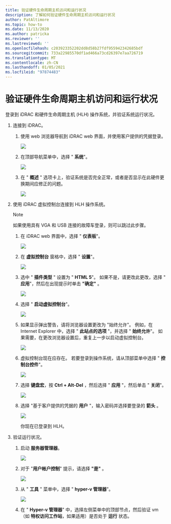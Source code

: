 ```yaml
---
title: 验证硬件生命周期主机访问和运行状况
description: 了解如何验证硬件生命周期主机访问和运行状况
author: PatAltimore
ms.topic: how-to
ms.date: 11/13/2020
ms.author: patricka
ms.reviewer: ''
ms.lastreviewed: ''
ms.openlocfilehash: c203923352202dd8d58b27fdf955942342685bdf
ms.sourcegitcommit: 733a22985570df1ad466a73cd26397e7aa726719
ms.translationtype: MT
ms.contentlocale: zh-CN
ms.lasthandoff: 01/05/2021
ms.locfileid: "97874483"
---
```

# <a name="verifying-hardware-lifecycle-host-access-and-health"></a>验证硬件生命周期主机访问和运行状况

登录到 iDRAC 和硬件生命周期主机 (HLH) 操作系统，并验证系统运行状况。

1.  连接到 iDRAC。

    1.  使用 web 浏览器导航到 iDRAC web 界面，并使用客户提供的凭据登录。

        ![](media/image-3.png) 
    
    1.  在顶部导航菜单中，选择 " **系统**"。

        ![](media/image-4.png)
        
    1.  在 " **概述** " 选项卡上，验证系统是否完全正常，或者是否显示在此硬件更换期间应修正的问题。
    
        ![](media/image-5.png)
    
2.  使用 iDRAC 虚拟控制台连接到 HLH 操作系统。

    > [!NOTE]
    > 如果使用具有 VGA 和 USB 连接的故障车登录，则可以跳过此步骤。
    
    1.  在 iDRAC web 界面中，选择 " **仪表板**"。

        ![](media/image-6.png)
    
    1.  在 **虚拟控制台** 窗格中，选择 " **设置**"。
    
        ![](media/image-7.png)
        
    1.  选中 " **插件类型** " 设置为 " **HTML 5**"。 如果不是，请更改此更改，选择 " **应用**"，然后在出现提示时单击 **"确定"** 。
    
        ![](media/image-8.png)
        
    1.  选择 " **启动虚拟控制台**"。

        ![](media/image-9.png)
    
    1.  如果显示弹出警告，请将浏览器设置更改为 "始终允许"。 例如，在 Internet Explorer 中，选择 " **此站点的选项** "，并选择 " **始终允许**"。 如果需要，在更改浏览器设置后，重复上一步以启动虚拟控制台。
    
        ![](media/image-10.png)
        
    1.  虚拟控制台现在应存在。 若要登录到操作系统，请从顶部菜单中选择 " **控制台控件**"。
    
        ![](media/image-11.png)
        
    1.  选择 **键盘宏**，按 **Ctrl + Alt-Del** ，然后选择 " **应用** "，然后单击 " **关闭**"。
    
        ![](media/image-12.png)
        
    1.  选择 "基于客户提供的凭据的 **用户** "，输入密码并选择要登录的 **箭头** 。
    
        ![](media/image-13.png)
        
        你现在已登录到 HLH。
        
3.  验证运行状况。

    1.  启动 **服务器管理器**。

        ![](media/image-14.png)
        
    1.  对于 "**用户帐户控制**" 提示，请选择 **"是"** 。
    
        ![](media/image-15.png)
        
    1.  从 " **工具** " 菜单中，选择 " **hyper-v 管理器**"。
    
        ![](media/image-16.png)
        
    1.  在 " **Hyper-v 管理器**" 中，选择左侧菜单中的顶部节点，然后验证 vm （如 **特权访问工作站**，如果适用）是否处于 **运行** 状态。